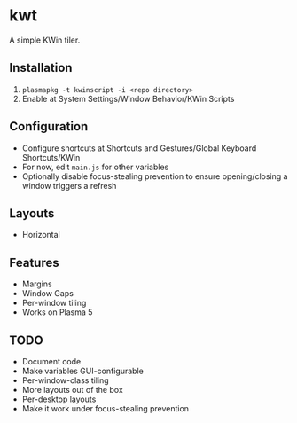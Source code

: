 # kwt

A simple KWin tiler.

## Installation

1. `plasmapkg -t kwinscript -i <repo directory>`
2. Enable at System Settings/Window Behavior/KWin Scripts

## Configuration

* Configure shortcuts at Shortcuts and Gestures/Global Keyboard Shortcuts/KWin
* For now, edit `main.js` for other variables
* Optionally disable focus-stealing prevention to ensure opening/closing a window triggers a refresh

## Layouts

* Horizontal

## Features

* Margins
* Window Gaps
* Per-window tiling
* Works on Plasma 5

## TODO

* Document code
* Make variables GUI-configurable
* Per-window-class tiling
* More layouts out of the box
* Per-desktop layouts
* Make it work under focus-stealing prevention
